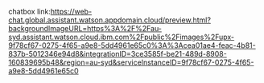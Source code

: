 chatbox link:https://web-chat.global.assistant.watson.appdomain.cloud/preview.html?backgroundImageURL=https%3A%2F%2Fau-syd.assistant.watson.cloud.ibm.com%2Fpublic%2Fimages%2Fupx-9f78cf67-0275-4f65-a9e8-5dd4961e65c0%3A%3Acea01ae4-feac-4b81-837b-5012346e94d8&integrationID=3ce3585f-be21-489d-8908-160839695b48&region=au-syd&serviceInstanceID=9f78cf67-0275-4f65-a9e8-5dd4961e65c0
